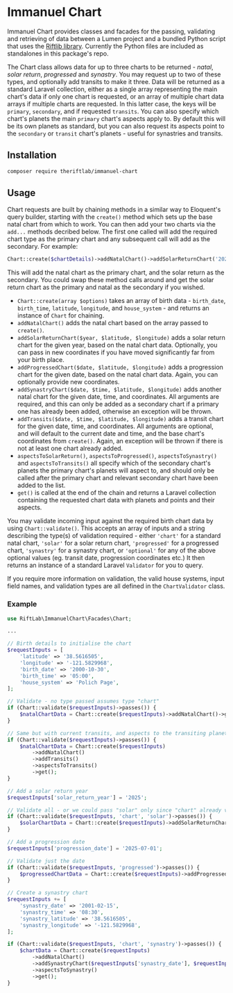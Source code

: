 # Immanuel Chart

Immanuel Chart provides classes and facades for the passing, validating and retrieving of data between a Lumen project and a bundled Python script that uses the [Riftlib library](https://github.com/theriftlab/riftlib/). Currently the Python files are included as standalones in this package's repo.

The Chart class allows data for up to three charts to be returned - _natal_, _solar return_, _progressed_ and _synastry_. You may request up to two of these types, and optionally add transits to make it three. Data will be returned as a standard Laravel collection, either as a single array representing the main chart's data if only one chart is requested, or an array of multiple chart data arrays if multiple charts are requested. In this latter case, the keys will be `primary`, `secondary`, and if requested `transits`. You can also specify which chart's planets the main `primary` chart's aspects apply to. By default this will be its own planets as standard, but you can also request its aspects point to the `secondary` or `transit` chart's planets - useful for synastries and transits.

## Installation

```bash
composer require theriftlab/immanuel-chart
```

## Usage

Chart requests are built by chaining methods in a similar way to Eloquent's query builder, starting with the `create()` method which sets up the base natal chart from which to work. You can then add your two charts via the `add...` methods decribed below. The first one called will add the required chart type as the primary chart and any subsequent call will add as the secondary. For example:

```php
Chart::create($chartDetails)->addNatalChart()->addSolarReturnChart('2025');
```

This will add the natal chart as the primary chart, and the solar return as the secondary. You could swap these method calls around and get the solar return chart as the primary and natal as the secondary if you wished.

* `Chart::create(array $options)` takes an array of birth data - `birth_date`, `birth_time`, `latitude`, `longitude`, and `house_system` - and returns an instance of `Chart` for chaining.
* `addNatalChart()` adds the natal chart based on the array passed to `create()`.
* `addSolarReturnChart($year, $latitude, $longitude)` adds a solar return chart for the given year, based on the natal chart data. Optionally, you can pass in new coordinates if you have moved significantly far from your birth place.
* `addProgressedChart($date, $latitude, $longitude)` adds a progression chart for the given date, based on the natal chart data. Again, you can optionally provide new coordinates.
* `addSynastryChart($date, $time, $latitude, $longitude)` adds another natal chart for the given date, time, and coordinates. All arguments are required, and this can only be added as a secondary chart if a primary one has already been added, otherwise an exception will be thrown.
* `addTransits($date, $time, $latitude, $longitude)` adds a transit chart for the given date, time, and coordinates. All arguments are optional, and will default to the current date and time, and the base chart's coordinates from `create()`. Again, an exception will be thrown if there is not at least one chart already added.
* `aspectsToSolarReturn()`, `aspectsToProgressed()`, `aspectsToSynastry()` and `aspectsToTransits()` all specify which of the secondary chart's planets the primary chart's planets will aspect to, and should only be called after the primary chart and relevant secondary chart have been added to the list.
* `get()` is called at the end of the chain and returns a Laravel collection containing the requested chart data with planets and points and their aspects.

You may validate incoming input against the required birth chart data by using `Chart::validate()`. This accepts an array of inputs and a string describing the type(s) of validation required - either `'chart'` for a standard natal chart, `'solar'` for a solar return chart, `'progressed'` for a progressed chart, `'synastry'` for a synastry chart, or `'optional'` for any of the above optional values (eg. transit date, progression coordinates etc.) It then returns an instance of a standard Laravel `Validator` for you to query.

If you require more information on validation, the valid house systems, input field names, and validation types are all defined in the `ChartValidator` class.

### Example

```php
use RiftLab\ImmanuelChart\Facades\Chart;

...

// Birth details to initialise the chart
$requestInputs = [
    'latitude' => '38.5616505',
    'longitude' => '-121.5829968',
    'birth_date' => '2000-10-30',
    'birth_time' => '05:00',
    'house_system' => 'Polich Page',
];

// Validate - no type passed assumes type "chart"
if (Chart::validate($requestInputs)->passes()) {
    $natalChartData = Chart::create($requestInputs)->addNatalChart()->get();
}

// Same but with current transits, and aspects to the transiting planets
if (Chart::validate($requestInputs)->passes()) {
    $natalChartData = Chart::create($requestInputs)
        ->addNatalChart()
        ->addTransits()
        ->aspectsToTransits()
        ->get();
}

// Add a solar return year
$requestInputs['solar_return_year'] = '2025';

// Validate all - or we could pass "solar" only since "chart" already validated
if (Chart::validate($requestInputs, 'chart', 'solar')->passes()) {
    $solarChartData = Chart::create($requestInputs)->addSolarReturnChart($requestInputs['solar_return_year'])->get();
}

// Add a progression date
$requestInputs['progression_date'] = '2025-07-01';

// Validate just the date
if (Chart::validate($requestInputs, 'progressed')->passes()) {
    $progressedChartData = Chart::create($requestInputs)->addProgressedChart($requestInputs['progression_date'])->get();
}

// Create a synastry chart
$requestInputs += [
    'synastry_date' => '2001-02-15',
    'synastry_time' => '08:30',
    'synastry_latitude' => '38.5616505',
    'synastry_longitude' => '-121.5829968',
];

if (Chart::validate($requestInputs, 'chart', 'synastry')->passes()) {
    $chartData = Chart::create($requestInputs)
        ->addNatalChart()
        ->addSynastryChart($requestInputs['synastry_date'], $requestInputs['synastry_time'], $requestInputs['synastry_latitude'], $requestInputs['synastry_longitude'])
        ->aspectsToSynastry()
        ->get();
}
```
